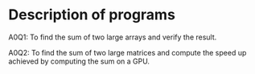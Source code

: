 # Description of programs
A0Q1: To find the sum of two large arrays and verify the result.

A0Q2: To find the sum of two large matrices and compute the speed up achieved by computing the sum on a GPU.

